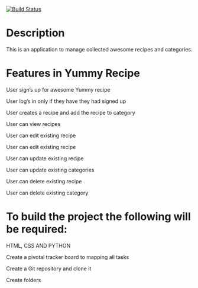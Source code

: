 [![Build Status](https://travis-ci.org/bernicek/yummy_Recipe_Bernice.svg?branch=master)](https://travis-ci.org/bernicek/yummy-Recipe-Bernice)

# Description	


This is an application to manage collected awesome recipes and categories.



# Features in Yummy Recipe



User sign’s up for awesome Yummy recipe

User log’s in only if they have they had signed up

User creates a recipe and add the recipe to category

User can view recipes

User can edit existing recipe

User can edit existing recipe

User can update existing recipe

User can update existing categories

User can delete existing recipe

User can delete existing category

# To build the project the following will be required:

HTML, CSS AND PYTHON


Create a pivotal tracker board to mapping all tasks


Create a Git repository and clone it


Create folders



 


